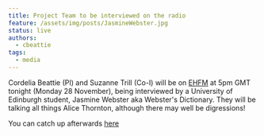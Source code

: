 ```yaml
---
title: Project Team to be interviewed on the radio
feature: /assets/img/posts/JasmineWebster.jpg
status: live
authors:
  - cbeattie
tags:
  - media
---
```


Cordelia Beattie (PI) and Suzanne Trill (Co-I) will be on [EHFM](https://www.ehfm.live/) at 5pm GMT tonight (Monday 28 November), being interviewed by a University of Edinburgh student, Jasmine Webster aka Webster's Dictionary. They will be talking all things Alice Thornton, although there may well be digressions!

You can catch up afterwards [here](https://www.mixcloud.com/jasmine-webster2/entry-16-alice-thornton/)
